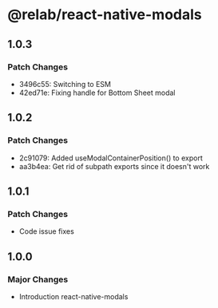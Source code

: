 # @relab/react-native-modals

## 1.0.3

### Patch Changes

-   3496c55: Switching to ESM
-   42ed71e: Fixing handle for Bottom Sheet modal

## 1.0.2

### Patch Changes

-   2c91079: Added useModalContainerPosition() to export
-   aa3b4ea: Get rid of subpath exports since it doesn't work

## 1.0.1

### Patch Changes

-   Code issue fixes

## 1.0.0

### Major Changes

-   Introduction react-native-modals
